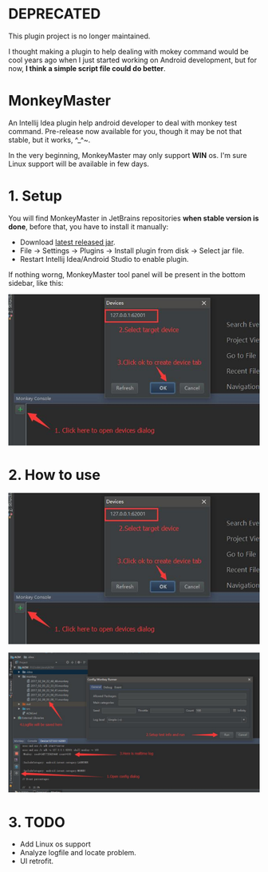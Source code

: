 # DEPRECATED

This plugin project is no longer maintained.

I thought making a plugin to help dealing with mokey command would be cool years ago when I just started working on Android development, but for now, **I think a simple script file could do better**. 

# MonkeyMaster
An Intellij Idea plugin help android developer to deal with monkey test command. Pre-release now available for you, though it may be not that stable, but it works, ^_^~.

In the very beginning, MonkeyMaster may only support **WIN** os. I'm sure Linux support will be available in few days.

# 1. Setup
You will find MonkeyMaster in JetBrains repositories **when stable version is done**, before that, you have to install it manually:

  - Download [latest released jar](https://github.com/DrkCore/MonkeyMaster/releases/download/v1.0-alpha2/MonkeyMaster_v1.0-alpha2.jar).
  - File -> Settings -> Plugins -> Install plugin from disk -> Select jar file.
  - Restart Intellij Idea/Android Studio to enable plugin.

If nothing worng, MonkeyMaster tool panel will be present in the bottom sidebar, like this:

![Tool panel sample](doc/imgs/Guide-Step-1.jpg)

# 2. How to use
![Guide step 1](doc/imgs/Guide-Step-1.jpg)

![Guide step 2](doc/imgs/Guide-Step-2.jpg)

# 3. TODO
- Add Linux os support
- Analyze logfile and locate problem.
- UI retrofit.
